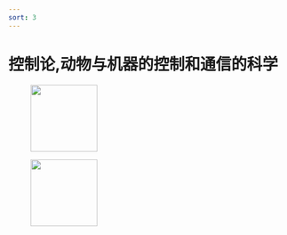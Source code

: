 ```yaml
---
sort: 3
---
```

# 控制论,动物与机器的控制和通信的科学


<figure>
    <img src="https://img2.doubanio.com/view/subject/l/public/s33917953.jpg" width=120 />
</figure>

<figure>
    <img src="https://img9.doubanio.com/view/subject/l/public/s2830146.jpg" width=120 />
</figure>



